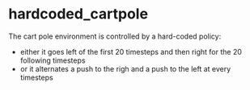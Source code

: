 # hardcoded_cartpole
The cart pole environment is controlled by a hard-coded policy:
- either it goes left of the first 20 timesteps and then right for the 20 following timesteps 
- or it alternates a push to the righ and a push to the left at every timesteps

